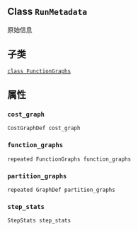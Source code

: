 

## Class  `RunMetadata` 
原始信息

## 子类
[ `class FunctionGraphs` ](https://tensorflow.google.cn/api_docs/python/tf/compat/v1/RunMetadata/FunctionGraphs)

## 属性


###  `cost_graph` 
 `CostGraphDef cost_graph` 

###  `function_graphs` 
 `repeated FunctionGraphs function_graphs` 

###  `partition_graphs` 
 `repeated GraphDef partition_graphs` 

###  `step_stats` 
 `StepStats step_stats` 

